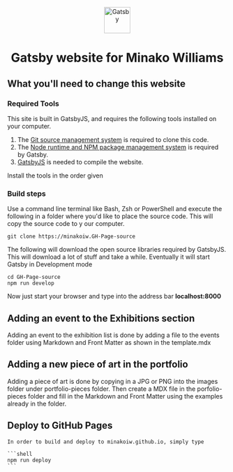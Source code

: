 <p align="center">
  <a href="https://www.gatsbyjs.com/?utm_source=starter&utm_medium=readme&utm_campaign=minimal-starter">
    <img alt="Gatsby" src="https://www.gatsbyjs.com/Gatsby-Monogram.svg" width="60" />
  </a>
</p>
<h1 align="center">
  Gatsby website for Minako Williams
</h1>

## What you'll need to change this website

### Required Tools

This site is built in GatsbyJS, and requires the following tools installed on your computer.

1. The [Git source management system](https://git-scm.com) is required to clone this code.
2. The [Node runtime and NPM package management system](https://nodejs.org) is required by Gatsby.
3. [GatsbyJS](https://www.gatsbyjs.com) is needed to compile the website.

Install the tools in the order given

### Build steps

Use a command line terminal like Bash, Zsh or PowerShell and execute the following
in a folder where you'd like to place the source code. This will copy the source code to y our computer.

```shell
git clone https://minakoiw.GH-Page-source
```

The following will download the open source libraries required by GatsbyJS. This will download a lot of stuff and take a while. Eventually it will start Gatsby in Development mode

```shell
cd GH-Page-source
npm run develop
```

Now just start your browser and type into the address bar **localhost:8000**

## Adding an event to the Exhibitions section

Adding an event to the exhibition list is done by adding a file to the events folder using Markdown and Front Matter as shown in the template.mdx

## Adding a new piece of art in the portfolio

Adding a piece of art is done by copying in a JPG or PNG into the images folder under portfolio-pieces folder. Then create a MDX file in the porfolio-pieces folder and fill in the Markdown and Front Matter using the examples already in the folder.

## Deploy to GitHub Pages

    In order to build and deploy to minakoiw.github.io, simply type
    
    ```shell
    npm run deploy
    ```